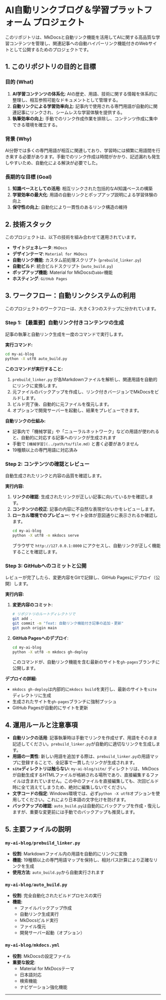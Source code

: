 # AI自動リンクブログ＆学習プラットフォーム プロジェクト

このリポジトリは、MkDocsと自動リンク機能を活用してAIに関する高品質な学習コンテンツを管理し、関連記事への自動ハイパーリンク機能付きのWebサイトとして公開するためのプロジェクトです。

## 1. このリポジトリの目的と目標

### 目的 (What)

1.  **AI学習コンテンツの体系化**: AIの歴史、用語、技術に関する情報を体系的に整理し、相互参照可能なドキュメントとして管理する。
2.  **自動リンクによる学習効率向上**: 記事内で使用される専門用語が自動的に関連記事にリンクされ、シームレスな学習体験を提供する。
3.  **執筆効率の向上**: 手動でのリンク作成作業を排除し、コンテンツ作成に集中できる環境を確立する。

### 背景 (Why)

AI分野では多くの専門用語が相互に関連しており、学習時には頻繁に用語間を行き来する必要があります。手動でのリンク作成は時間がかかり、記述漏れも発生しやすいため、自動化による解決が必要でした。

### 長期的な目標 (Goal)

1.  **知識ベースとしての活用**: 相互リンクされた包括的なAI知識ベースの構築
2.  **学習効率の最大化**: 用語の自動リンクとポップアップ説明による学習体験の向上
3.  **保守性の向上**: 自動化により一貫性のあるリンク構造の維持

## 2. 技術スタック

このプロジェクトは、以下の技術を組み合わせて運用されています。

- **サイトジェネレータ**: `MkDocs`
- **デザインテーマ**: `Material for MkDocs`
- **自動リンク機能**: カスタム前処理スクリプト (`prebuild_linker.py`)
- **自動ビルド**: 統合ビルドスクリプト (`auto_build.py`)
- **ポップアップ機能**: Material for MkDocsの`abbr`機能
- **ホスティング**: `GitHub Pages`

## 3. ワークフロー：自動リンクシステムの利用

このプロジェクトのワークフローは、大きく3つのステップに分かれています。

### Step 1: 【最重要】自動リンク付きコンテンツの生成

記事の執筆と自動リンク生成を一度のコマンドで実行します。

**実行コマンド:**
```bash
cd my-ai-blog
python -X utf8 auto_build.py
```

**このコマンドが実行すること:**

1.  `prebuild_linker.py` が各Markdownファイルを解析し、関連用語を自動的にリンクに変換します。
2.  元ファイルのバックアップを作成し、リンク付きバージョンでMkDocsをビルドします。
3.  ビルド完了後、自動的に元ファイルを復元します。
4.  オプションで開発サーバーを起動し、結果をプレビューできます。

**自動リンクの仕組み:**
- 記事内で「機械学習」や「ニューラルネットワーク」などの用語が使われると、自動的に対応する記事へのリンクが生成されます
- 手動で `[機械学習](../path/to/file.md)` と書く必要がありません
- 19種類以上の専門用語に対応済み

### Step 2: コンテンツの確認とレビュー

自動生成されたリンクと内容の品質を確認します。

**実行内容:**

1.  **リンクの確認**: 生成されたリンクが正しい記事に向いているかを確認します。
2.  **コンテンツの校正**: 記事の内容に不自然な表現がないかをレビューします。
3.  **ローカル環境でのプレビュー**: サイト全体が意図通りに表示されるか確認します。
    ```bash
    cd my-ai-blog
    python -X utf8 -m mkdocs serve
    ```
    ブラウザで `http://127.0.0.1:8000` にアクセスし、自動リンクが正しく機能することを確認します。

### Step 3: GitHubへのコミットと公開

レビューが完了したら、変更内容をGitで記録し、GitHub Pagesにデプロイ（公開）します。

**実行内容:**

1.  **変更内容のコミット**:
    ```bash
    # リポジトリのルートディレクトリで
    git add .
    git commit -m "feat: 自動リンク機能付き記事の追加・更新"
    git push origin main
    ```

2.  **GitHub Pagesへのデプロイ**:
    ```bash
    cd my-ai-blog
    python -X utf8 -m mkdocs gh-deploy
    ```
    このコマンドが、自動リンク機能を含む最新のサイトを`gh-pages`ブランチに公開します。

**デプロイの詳細:**
- `mkdocs gh-deploy`は内部的に`mkdocs build`を実行し、最新のサイトを`site`ディレクトリに生成
- 生成されたサイトを`gh-pages`ブランチに強制プッシュ
- GitHub Pagesが自動的にサイトを更新

## 4. 運用ルールと注意事項

- **自動リンクの活用**: 記事執筆時は手動でリンクを作成せず、用語をそのまま記述してください。`prebuild_linker.py`が自動的に適切なリンクを生成します。
- **用語の一貫性**: 新しい用語を追加する際は、`prebuild_linker.py`の用語マップに登録することで、全記事で一貫したリンクが生成されます。
- **`site`ディレクトリは触らない**: `my-ai-blog/site/` ディレクトリは、MkDocsが自動生成するHTMLファイルが格納される場所であり、直接編集するファイルは含まれていません。この中のファイルを直接編集しても、次回ビルド時に全て消えてしまうため、絶対に編集しないでください。
- **文字コードの指定**: Windows環境では、必ず`python -X utf8`オプションを使用してください。これにより日本語の文字化けを防げます。
- **バックアップの確認**: `auto_build.py`は自動的にバックアップを作成・復元しますが、重要な変更前には手動でのバックアップも推奨します。

## 5. 主要ファイルの説明

### `my-ai-blog/prebuild_linker.py`
- **役割**: Markdownファイル内の用語を自動的にリンクに変換
- **機能**: 19種類以上の専門用語マップを保持し、相対パス計算により正確なリンクを生成
- **使用方法**: `auto_build.py`から自動実行されます

### `my-ai-blog/auto_build.py`
- **役割**: 完全自動化されたビルドプロセスの実行
- **機能**: 
  - ファイルバックアップ作成
  - 自動リンク生成実行
  - MkDocsビルド実行
  - ファイル復元
  - 開発サーバー起動（オプション）

### `my-ai-blog/mkdocs.yml`
- **役割**: MkDocsの設定ファイル
- **重要な設定**:
  - Material for MkDocsテーマ
  - 日本語対応
  - 検索機能
  - ナビゲーション強化機能

---